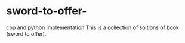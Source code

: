 # sword-to-offer-
cpp and python implementation
This is a collection of soltions of book (sword to offer).

